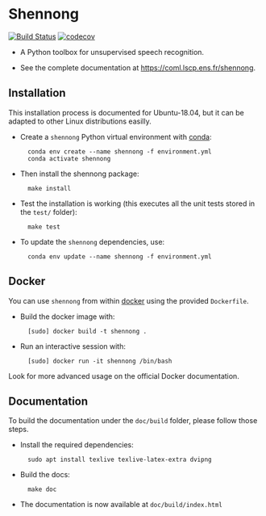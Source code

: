 # Shennong

[![Build Status](https://travis-ci.org/bootphon/shennong.svg?branch=master)](https://travis-ci.org/bootphon/shennong)
[![codecov](https://codecov.io/gh/bootphon/shennong/branch/master/graph/badge.svg)](https://codecov.io/gh/bootphon/shennong)

* A Python toolbox for unsupervised speech recognition.

* See the complete documentation at https://coml.lscp.ens.fr/shennong.


## Installation

This installation process is documented for Ubuntu-18.04, but it can
be adapted to other Linux distributions easilly.

* Create a `shennong` Python virtual environment with
  [conda](https://conda.io/miniconda.html):

        conda env create --name shennong -f environment.yml
        conda activate shennong

* Then install the shennong package:

        make install

* Test the installation is working (this executes all the unit tests
  stored in the `test/` folder):

        make test

* To update the `shennong` dependencies, use:

        conda env update --name shennong -f environment.yml

## Docker

You can use `shennong` from within [docker](https://docs.docker.com)
using the provided `Dockerfile`.

* Build the docker image with:

        [sudo] docker build -t shennong .

* Run an interactive session with:

        [sudo] docker run -it shennong /bin/bash

Look for more advanced usage on the official Docker documentation.


## Documentation

To build the documentation under the `doc/build` folder, please follow those steps.

* Install the required dependencies:

        sudo apt install texlive texlive-latex-extra dvipng

* Build the docs:

        make doc

* The documentation is now available at `doc/build/index.html`
